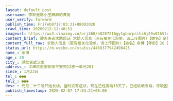 ```yaml
---
layout: default_post
username: 李现是陈小宝麻麻的真爱
user_verify: forward
publish_time: FriFeb0717:03:21+08002020
crawl_time: 20200212-12:40:51
imageurl: https://wx3.sinaimg.cn/orj360/b8287216gy1gbnrpslhi6j20u01h5te9.jpg,https://wx4.sinaimg.cn/orj360/b8287216gy1gbnrpt304lj20u014042v.jpg,https://wx2.sinaimg.cn/orj360/b8287216gy1gbnrprw6olj20u0140gqa.jpg,https://wx3.sinaimg.cn/orj360/b8287216gy1gbnrptfw6ij20u014041i.jpg,https://wx4.sinaimg.cn/orj360/b8287216gy1gbnrptrb7hj20u0140tck.jpg
content_brief: 肺炎患者求助超话 求助人信息（若有相关化验单，请上传图片）【姓名】余博【年龄】28【所在城市】湖北省武汉市【所在小区、社区】江岸区谌家矶街平安苑12栋一单元201【患病时间】1月23日【联系方式】139 7140 6820【其他紧急联系人】●●●【病情描述】元月二十三号开始发烧，当时没 ...全文
content_full_raw: 求助人信息（若有相关化验单，请上传图片）【姓名】余博【年龄】28【所在城市】湖北省武汉市【所在小区、社区】江岸区谌家矶街平安苑12栋一单元201【患病时间】1月23日【联系方式】●●●【其他紧急联系人】●●●【病情描述】元月二十三号开始发烧，当时没有症状，现在已经高烧16天了，已经咳嗽发烧，呼吸困难，浑身没劲，今天连床都下不来了，希望好心人能帮帮我们，一家三口都出现感染了16天以来我们到处跑医院打针退烧，每天早上出门排队检查，等结果，每天都是凌晨回家，希望大家帮忙安排我们入院治疗，谢谢你们了武汉
status_url: https://m.weibo.cn/status/4469377942498425
name_: 余博
age_: 28
city_: 湖北省武汉市
address_: 江岸区谌家矶街平安苑12栋一单元201
since_: 1月23日
tel_: ●●●
tel2_: ●●●
desc_: 元月二十三号开始发烧，当时没有症状，现在已经高烧16天了，已经咳嗽发烧，呼吸困难，浑身没劲，今天连床都下不来了，希望好心人能帮帮我们，一家三口都出现感染了16天以来我们到处跑医院打针退烧，每天早上出门排队检查，等结果，每天都是凌晨回家，希望大家帮忙安排我们入院治疗，谢谢你们了武汉
publish_timestamp: 2020-02-07 17:03:21+08:00
---
```

